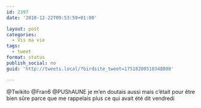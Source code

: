 ```yaml
---
id: 2397
date: '2010-12-22T09:53:59+01:00'

layout: post
categories:
  - Vis ma vie
tags:
  - tweet
format: status
publish_social: no
guid: 'http://tweets.local/?birdsite_tweet=17518200518348800'

---
```


@Twikito @Fran6 @PUShAUNE je m’en doutais aussi mais c’était pour être bien sûre parce que me rappelais plus ce qui avait été dit vendredi